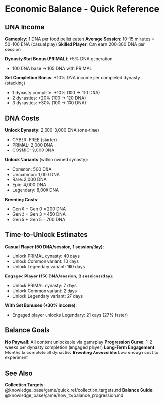 # Economic Balance - Quick Reference

## DNA Income

**Gameplay**: 1 DNA per food pellet eaten
**Average Session**: 10-15 minutes = 50-100 DNA (casual play)
**Skilled Player**: Can earn 200-300 DNA per session

**Dynasty Stat Bonus (PRIMAL)**: +5% DNA generation
- 100 DNA base → 105 DNA with PRIMAL

**Set Completion Bonus**: +10% DNA income per completed dynasty (stacking)
- 1 dynasty complete: +10% (100 → 110 DNA)
- 2 dynasties: +20% (100 → 120 DNA)
- 3 dynasties: +30% (100 → 130 DNA)

## DNA Costs

**Unlock Dynasty**: 2,000-3,000 DNA (one-time)
- CYBER: FREE (starter)
- PRIMAL: 2,000 DNA
- COSMIC: 3,000 DNA

**Unlock Variants** (within owned dynasty):
- Common: 500 DNA
- Uncommon: 1,000 DNA
- Rare: 2,000 DNA
- Epic: 4,000 DNA
- Legendary: 8,000 DNA

**Breeding Costs**:
- Gen 0 + Gen 0 = 200 DNA
- Gen 2 + Gen 3 = 450 DNA
- Gen 5 + Gen 5 = 700 DNA

## Time-to-Unlock Estimates

**Casual Player (50 DNA/session, 1 session/day)**:
- Unlock PRIMAL dynasty: 40 days
- Unlock Common variant: 10 days
- Unlock Legendary variant: 160 days

**Engaged Player (150 DNA/session, 2 sessions/day)**:
- Unlock PRIMAL dynasty: 7 days
- Unlock Common variant: 2 days
- Unlock Legendary variant: 27 days

**With Set Bonuses (+30% income)**:
- Engaged player unlocks Legendary: 21 days (27% faster)

## Balance Goals

**No Paywall**: All content unlockable via gameplay
**Progression Curve**: 1-2 weeks per dynasty completion (engaged player)
**Long-Term Engagement**: Months to complete all dynasties
**Breeding Accessible**: Low enough cost to experiment

## See Also

**Collection Targets**: @knowledge_base/game/quick_ref/collection_targets.md
**Balance Guide**: @knowledge_base/game/how_to/balance_progression.md

